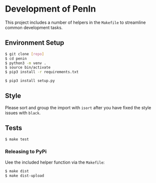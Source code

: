 # Development of PenIn

This project includes a number of helpers in the `Makefile` to streamline
common development tasks.

## Environment Setup

```bash
$ git clone [repo]
$ cd penin
$ python3 -m venv .
$ source bin/activate
$ pip3 install -r requirements.txt

$ pip3 install setup.py
```

## Style

Please sort and group the import with `isort` after you have fixed the style
issues with `black`.

## Tests

```bash
$ make test
```

### Releasing to PyPi

Uee the included helper function via the `Makefile`:

```bash
$ make dist
$ make dist-upload
```
